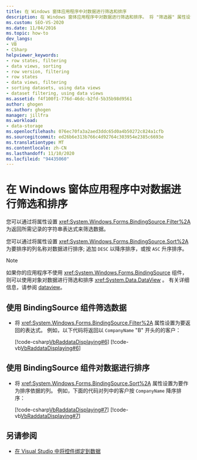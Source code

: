 ```yaml
---
title: 在 Windows 窗体应用程序中对数据进行筛选和排序
description: 在 Windows 窗体应用程序中对数据进行筛选和排序。 将 "筛选器" 属性设置为一个字符串表达式，该表达式返回所需的记录。
ms.custom: SEO-VS-2020
ms.date: 11/04/2016
ms.topic: how-to
dev_langs:
- VB
- CSharp
helpviewer_keywords:
- row states, filtering
- data views, sorting
- row version, filtering
- row states
- data views, filtering
- sorting datasets, using data views
- dataset filtering, using data views
ms.assetid: f4f100f1-776d-46dc-b2fd-5b35b98d9561
author: ghogen
ms.author: ghogen
manager: jillfra
ms.workload:
- data-storage
ms.openlocfilehash: 076ec70fa3a2aed3ddc65d0a4b50272c824a1cfb
ms.sourcegitcommit: ed26b6e313b766c4d92764c303954e2385c6693e
ms.translationtype: MT
ms.contentlocale: zh-CN
ms.lasthandoff: 11/10/2020
ms.locfileid: "94435060"
---
```

# <a name="filter-and-sort-data-in-a-windows-forms-application"></a>在 Windows 窗体应用程序中对数据进行筛选和排序

您可以通过将属性设置 <xref:System.Windows.Forms.BindingSource.Filter%2A> 为返回所需记录的字符串表达式来筛选数据。

您可以通过将属性设置 <xref:System.Windows.Forms.BindingSource.Sort%2A> 为要排序的列名称对数据进行排序; 追加 `DESC` 以降序排序，或按 `ASC` 升序排序。

> [!NOTE]
> 如果你的应用程序不使用 <xref:System.Windows.Forms.BindingSource> 组件，则可以使用对象对数据进行筛选和排序 <xref:System.Data.DataView> 。 有关详细信息，请参阅 [dataview](/dotnet/framework/data/adonet/dataset-datatable-dataview/dataviews)。

## <a name="to-filter-data-by-using-a-bindingsource-component"></a>使用 BindingSource 组件筛选数据

- 将 <xref:System.Windows.Forms.BindingSource.Filter%2A> 属性设置为要返回的表达式。 例如，以下代码将返回以 `CompanyName` "B" 开头的的客户：

     [!code-csharp[VbRaddataDisplaying#6](../data-tools/codesnippet/CSharp/filter-and-sort-data-in-a-windows-forms-application_1.cs)]
     [!code-vb[VbRaddataDisplaying#6](../data-tools/codesnippet/VisualBasic/filter-and-sort-data-in-a-windows-forms-application_1.vb)]

## <a name="to-sort-data-by-using-a-bindingsource-component"></a>使用 BindingSource 组件对数据进行排序

- 将 <xref:System.Windows.Forms.BindingSource.Sort%2A> 属性设置为要作为排序依据的列。 例如，下面的代码对列中的客户按 `CompanyName` 降序排序：

     [!code-csharp[VbRaddataDisplaying#7](../data-tools/codesnippet/CSharp/filter-and-sort-data-in-a-windows-forms-application_2.cs)]
     [!code-vb[VbRaddataDisplaying#7](../data-tools/codesnippet/VisualBasic/filter-and-sort-data-in-a-windows-forms-application_2.vb)]

## <a name="see-also"></a>另请参阅

- [在 Visual Studio 中将控件绑定到数据](../data-tools/bind-controls-to-data-in-visual-studio.md)
